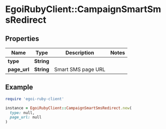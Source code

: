 # EgoiRubyClient::CampaignSmartSmsRedirect

## Properties

| Name | Type | Description | Notes |
| ---- | ---- | ----------- | ----- |
| **type** | **String** |  |  |
| **page_url** | **String** | Smart SMS page URL |  |

## Example

```ruby
require 'egoi-ruby-client'

instance = EgoiRubyClient::CampaignSmartSmsRedirect.new(
  type: null,
  page_url: null
)
```

